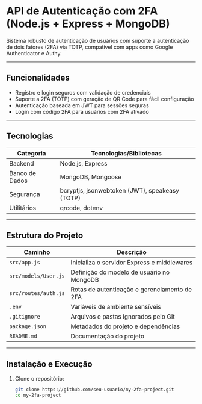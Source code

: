 # API de Autenticação com 2FA (Node.js + Express + MongoDB)

Sistema robusto de autenticação de usuários com suporte a autenticação de dois fatores (2FA) via TOTP, compatível com apps como Google Authenticator e Authy.

---

## Funcionalidades

- Registro e login seguros com validação de credenciais
- Suporte a 2FA (TOTP) com geração de QR Code para fácil configuração
- Autenticação baseada em JWT para sessões seguras
- Login com código 2FA para usuários com 2FA ativado

---

## Tecnologias

| Categoria       | Tecnologias/Bibliotecas             |
|-----------------|-----------------------------------|
| Backend         | Node.js, Express                  |
| Banco de Dados  | MongoDB, Mongoose                 |
| Segurança       | bcryptjs, jsonwebtoken (JWT), speakeasy (TOTP) |
| Utilitários     | qrcode, dotenv                   |

---

## Estrutura do Projeto

| Caminho                 | Descrição                                  |
|------------------------|--------------------------------------------|
| `src/app.js`           | Inicializa o servidor Express e middlewares|
| `src/models/User.js`   | Definição do modelo de usuário no MongoDB  |
| `src/routes/auth.js`   | Rotas de autenticação e gerenciamento de 2FA|
| `.env`                 | Variáveis de ambiente sensíveis             |
| `.gitignore`           | Arquivos e pastas ignorados pelo Git        |
| `package.json`         | Metadados do projeto e dependências         |
| `README.md`            | Documentação do projeto                      |

---

## Instalação e Execução

1. Clone o repositório:
   ```bash
   git clone https://github.com/seu-usuario/my-2fa-project.git
   cd my-2fa-project
